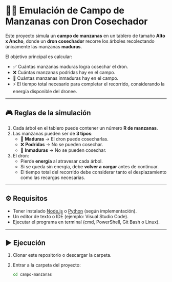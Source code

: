 # 🍏🍎 Emulación de Campo de Manzanas con Dron Cosechador

Este proyecto simula un **campo de manzanas** en un tablero de tamaño **Alto x Ancho**, donde un **dron cosechador** recorre los árboles recolectando únicamente las manzanas **maduras**.

El objetivo principal es calcular:

- ✅ Cuántas manzanas maduras logra cosechar el dron.
- ❌ Cuántas manzanas podridas hay en el campo.
- 🍏 Cuántas manzanas inmaduras hay en el campo.
- ⚡ El tiempo total necesario para completar el recorrido, considerando la energía disponible del dronee.

---

## 🎮 Reglas de la simulación

1. Cada árbol en el tablero puede contener un número **R de manzanas**.
2. Las manzanas pueden ser de **3 tipos**:
   - 🍎 **Maduras** → El dron puede cosecharlas.
   - ❌ **Podridas** → No se pueden cosechar.
   - 🍏 **Inmaduras** → No se pueden cosechar.
3. El dron:
   - Pierde **energía** al atravesar cada árbol.
   - Si se queda sin energía, debe **volver a cargar** antes de continuar.
   - El tiempo total del recorrido debe considerar tanto el desplazamiento como las recargas necesarias.

---

## ⚙️ Requisitos

- Tener instalado [Node.js](https://nodejs.org/) o [Python](https://www.python.org/) (según implementación).
- Un editor de texto o IDE (ejemplo: Visual Studio Code).
- Ejecutar el programa en terminal (cmd, PowerShell, Git Bash o Linux).

---

## ▶️ Ejecución

1. Clonar este repositorio o descargar la carpeta.
2. Entrar a la carpeta del proyecto:

   ```bash
   cd campo-manzanas
   ```
